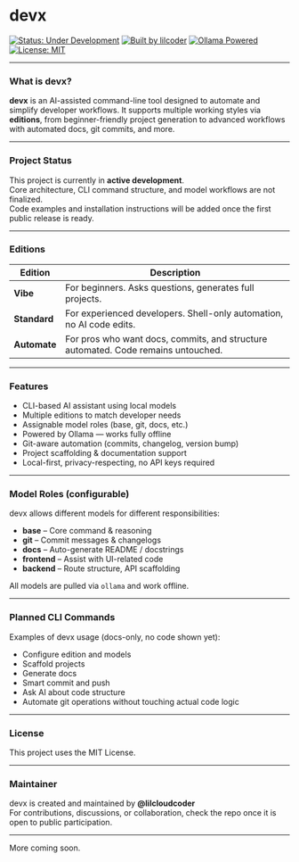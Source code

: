 # devx

[![Status: Under Development](https://img.shields.io/badge/status-under--development-yellow.svg)](https://github.com/lilcloudcoder/devx)
[![Built by lilcoder](https://img.shields.io/badge/built%20by-lilcloudcoder-blue?style=flat-square)](https://github.com/lilcloudcoder)
[![Ollama Powered](https://img.shields.io/badge/powered%20by-Ollama-0abde3?logo=linux)](https://ollama.com)
[![License: MIT](https://img.shields.io/badge/license-MIT-green)](./LICENSE)

---

### What is devx?

**devx** is an AI-assisted command-line tool designed to automate and simplify developer workflows. It supports multiple working styles via **editions**, from beginner-friendly project generation to advanced workflows with automated docs, git commits, and more.

---

### Project Status

This project is currently in **active development**.  
Core architecture, CLI command structure, and model workflows are not finalized.  
Code examples and installation instructions will be added once the first public release is ready.

---

### Editions

| Edition   | Description |
|-----------|-------------|
| **Vibe**      | For beginners. Asks questions, generates full projects. |
| **Standard**  | For experienced developers. Shell-only automation, no AI code edits. |
| **Automate**  | For pros who want docs, commits, and structure automated. Code remains untouched. |

---

### Features

- CLI-based AI assistant using local models
- Multiple editions to match developer needs
- Assignable model roles (base, git, docs, etc.)
- Powered by Ollama — works fully offline
- Git-aware automation (commits, changelog, version bump)
- Project scaffolding & documentation support
- Local-first, privacy-respecting, no API keys required

---

### Model Roles (configurable)

devx allows different models for different responsibilities:
- **base** – Core command & reasoning
- **git** – Commit messages & changelogs
- **docs** – Auto-generate README / docstrings
- **frontend** – Assist with UI-related code
- **backend** – Route structure, API scaffolding

All models are pulled via `ollama` and work offline.

---

### Planned CLI Commands

Examples of devx usage (docs-only, no code shown yet):

- Configure edition and models
- Scaffold projects
- Generate docs
- Smart commit and push
- Ask AI about code structure
- Automate git operations without touching actual code logic

---

### License

This project uses the MIT License.

---

### Maintainer

devx is created and maintained by **@lilcloudcoder**  
For contributions, discussions, or collaboration, check the repo once it is open to public participation.

---

More coming soon.
